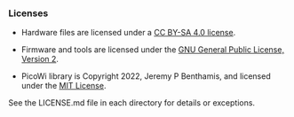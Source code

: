 ### Licenses

* Hardware files are licensed under a [CC BY-SA 4.0 license](https://creativecommons.org/licenses/by-sa/4.0/).

* Firmware and tools are licensed under the [GNU General Public License, Version 2](https://www.gnu.org/licenses/old-licenses/gpl-2.0.html).

* PicoWi library is Copyright 2022, Jeremy P Benthamis, and licensed under the [MIT License](https://opensource.org/license/mit).

See the LICENSE.md file in each directory for details or exceptions.
